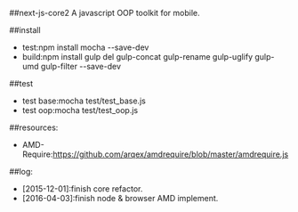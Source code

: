##next-js-core2
A javascript OOP toolkit for mobile.

##install
+ test:npm install mocha --save-dev
+ build:npm install gulp del gulp-concat gulp-rename gulp-uglify gulp-umd gulp-filter --save-dev


##test
+ test base:mocha test/test_base.js
+ test oop:mocha test/test_oop.js

##resources:
+ AMD-Require:https://github.com/arqex/amdrequire/blob/master/amdrequire.js

##log:
+ [2015-12-01]:finish core refactor.
+ [2016-04-03]:finish node & browser AMD implement.



